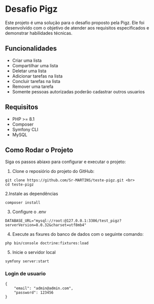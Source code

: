 # Desafio Pigz
Este projeto é uma solução para o desafio proposto pela Pigz. Ele foi desenvolvido com o objetivo de atender aos requisitos especificados e demonstrar habilidades técnicas.

## Funcionalidades
+ Criar uma lista
+ Compartilhar uma lista
+ Deletar uma lista
+ Adicionar tarefas na lista
+ Concluir tarefas na lista
+ Remover uma tarefa
+ Somente pessoas autorizadas poderão cadastrar outros usuarios

## Requisitos

- PHP >= 8.1
- Composer
- Symfony CLI 
- MySQL 

## Como Rodar o Projeto 
Siga os passos abiaxo para configurar e executar o projeto:

1. Clone o reposiório do projeto do GitHub: 
```
git clone https://github.com/Sr-MARTINS/teste-pigz.git <br>
cd teste-pigz
```
2.Instale as dependências
```
composer install
```
3. Configure o .env
```
DATABASE_URL="mysql://root:@127.0.0.1:3306/test_pigz?serverVersion=8.0.32&charset=utf8mb4"
```
4. Execute as fixures do banco de dados com o seguinte comando:
```
php bin/console doctrine:fixtures:load
```
5. Inicie o servidor local
```
symfony server:start

```
### Login de usuario
```
{
    "email": "admin@admin.com",
    "password": 123456
}
```
